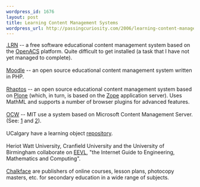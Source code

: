 ```yaml
--- 
wordpress_id: 1676
layout: post
title: Learning Content Management Systems
wordpress_url: http://passingcuriosity.com/2006/learning-content-management-systems/
---
```

<a href="http://www.dotlrn.org/"><acronym>.LRN</acronym></a> -- a free software educational content management system based on the <a href="http://openacs.org/">OpenACS</a> platform. Quite difficult to get installed (a task that I have not yet managed to complete).<br /><br /><a href="http://moodle.org/"><acronym>Moodle</acronym></a> -- an open source educational content management system written in PHP.<br /><br /><a href="http://rhaptos.org/"><acronym>Rhaptos</acronym></a> -- an open source educational content management system based on <a href="http://www.plone.org/">Plone</a> (which, in turn, is based on the <a href="http://www.zope.org/">Zope</a> application server). Uses MathML and supports a number of browser plugins for advanced features.<br /><br /><a href="http://ocw.mit.edu/"><acronym>OCW</acronym></a> -- MIT use a system based on Microsoft Content Management Server. (See: <a href="http://ocw.mit.edu/OcwWeb/Global/AboutOCW/technology.htm">1</a> and <a href="http://ocw.mit.edu/OcwWeb/HowTo/Technology.htm">2</a>).<br /><br />UCalgary have a learning object <a href="http://careo.ucalgary.ca/cgi-bin/WebObjects/CAREO.woa">repository</a>.<br /><br />Heriot Watt University, Cranfield University and the University of Birmingham collaborate on <a href="http://www.eevl.ac.uk/">EEVL</a>, "the Internet Guide to Engineering, Mathematics and Computing".<br /><br /><a href="http://www.chalkface.com/">Chalkface</a> are publishers of online courses, lesson plans, photocopy masters, etc. for secondary education in a wide range of subjects.
